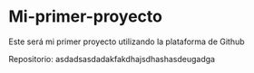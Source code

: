 # Mi-primer-proyecto
Este será mi primer proyecto utilizando la plataforma de Github

Repositorio: asdadsasdadakfakdhajsdhashasdeugadga
